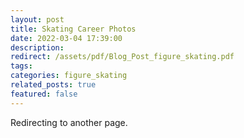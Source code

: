 ```yaml
---
layout: post
title: Skating Career Photos 
date: 2022-03-04 17:39:00
description: 
redirect: /assets/pdf/Blog_Post_figure_skating.pdf
tags:  
categories: figure_skating 
related_posts: true
featured: false
---
```


Redirecting to another page.
